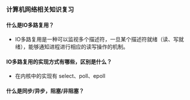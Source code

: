 ### 计算机网络相关知识复习
#### 什么是IO多路复用？
* IO多路复用是一种可以监视多个描述符，一旦某个描述符就绪（读、写就绪），能够通知进程进行相应的读写操作的机制。
#### IO多路复用的实现方式有哪些，区别是什么？
* 在内核中的实现有 select、poll、epoll 
#### 什么是同步/异步，阻塞/非阻塞？
